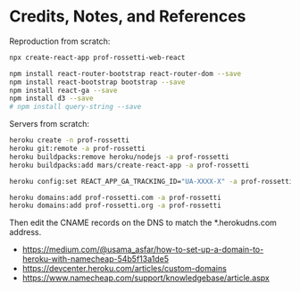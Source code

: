 # Credits, Notes, and References

Reproduction from scratch:

```sh
npx create-react-app prof-rossetti-web-react

npm install react-router-bootstrap react-router-dom --save
npm install react-bootstrap bootstrap --save
npm install react-ga --save
npm install d3 --save
# npm install query-string --save
```

Servers from scratch:

```sh
heroku create -n prof-rossetti
heroku git:remote -a prof-rossetti
heroku buildpacks:remove heroku/nodejs -a prof-rossetti
heroku buildpacks:add mars/create-react-app -a prof-rossetti

heroku config:set REACT_APP_GA_TRACKING_ID="UA-XXXX-X" -a prof-rossetti

heroku domains:add prof-rossetti.com -a prof-rossetti
heroku domains:add prof-rossetti.org -a prof-rossetti
```

Then edit the CNAME records on the DNS to match the *.herokudns.com address.

  + https://medium.com/@usama_asfar/how-to-set-up-a-domain-to-heroku-with-namecheap-54b5f13a1de5
  + https://devcenter.heroku.com/articles/custom-domains
  + https://www.namecheap.com/support/knowledgebase/article.aspx
